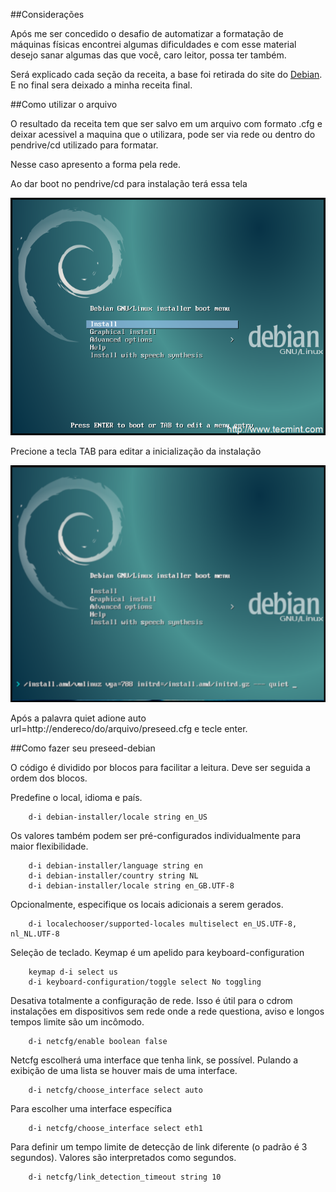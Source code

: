 ##Considerações

Após me ser concedido o desafio de automatizar a formatação de máquinas físicas encontrei algumas dificuldades e com esse material desejo sanar algumas das que você, caro leitor, possa ter também.

Será explicado cada seção da receita, a base foi retirada do site do [Debian](https://www.debian.org/releases/wheezy/example-preseed.txt). E no final sera deixado a minha receita final.

##Como utilizar o arquivo

O resultado da receita tem que ser salvo em um arquivo com formato .cfg e deixar acessivel a maquina que o utilizara, pode ser via rede ou dentro do pendrive/cd utilizado para formatar.

Nesse caso apresento a forma pela rede.

Ao dar boot no pendrive/cd para instalação terá essa tela

![boot-install](https://raw.githubusercontent.com/RummeniggePires/preseed-debian/master/img/boot-debian.png)

Precione a tecla TAB para editar a inicialização da instalação

![boot-edit](https://raw.githubusercontent.com/RummeniggePires/preseed-debian/master/img/boot-edit.png)

Após a palavra quiet adione auto url=http://endereco/do/arquivo/preseed.cfg e tecle enter.

##Como fazer seu preseed-debian

O código é dividido por blocos para facilitar a leitura. Deve ser seguida a ordem dos blocos.


Predefine o local, idioma e país.
```
	d-i debian-installer/locale string en_US
```
Os valores também podem ser pré-configurados individualmente para maior flexibilidade.
```
	d-i debian-installer/language string en
	d-i debian-installer/country string NL
	d-i debian-installer/locale string en_GB.UTF-8
```
Opcionalmente, especifique os locais adicionais a serem gerados.
```
	d-i localechooser/supported-locales multiselect en_US.UTF-8, nl_NL.UTF-8
```

Seleção de teclado.
Keymap é um apelido para keyboard-configuration
```
	keymap d-i select us
	d-i keyboard-configuration/toggle select No toggling
```
Desativa totalmente a configuração de rede. Isso é útil para o cdrom instalações em dispositivos sem rede onde a rede questiona,
aviso e longos tempos limite são um incômodo.
```
	d-i netcfg/enable boolean false
```
Netcfg escolherá uma interface que tenha link, se possível. Pulando a exibição de uma lista se houver mais de uma interface.
```
	d-i netcfg/choose_interface select auto
```
Para escolher uma interface específica
```
	d-i netcfg/choose_interface select eth1
``` 
Para definir um tempo limite de detecção de link diferente (o padrão é 3 segundos).
Valores são interpretados como segundos.
```
	d-i netcfg/link_detection_timeout string 10
``` 
